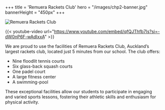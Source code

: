 +++
title = 'Remuera Rackets Club'
hero = "/images/chp2-banner.jpg"
bannerHeight = "450px"
+++

![Remuera Rackets Club](/images/remuera-rackets-club-logo.png "Remuera Rackets Club")

{{< youtube-video url="https://www.youtube.com/embed/qfQJThfb7Is?si=-dW0nP6F-wAdIxxA" >}}

We are proud to use the facilities of Remuera Rackets Club, Auckland’s largest rackets club, located just 5 minutes from our school. The club offers:

* Nine floodlit tennis courts
* Six glass-back squash courts
* One padel court
* A large fitness center
* A swimming-pool

These exceptional facilities allow our students to participate in engaging and varied sports lessons, fostering their athletic skills and enthusiasm for physical activity.
